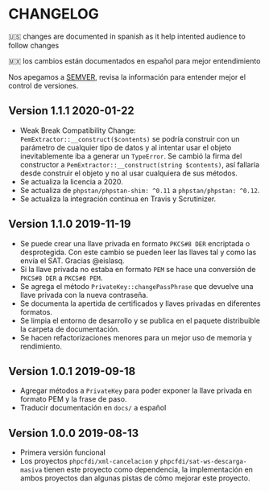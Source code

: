 # CHANGELOG

:us: changes are documented in spanish as it help intented audience to follow changes

:mexico: los cambios están documentados en español para mejor entendimiento

Nos apegamos a [SEMVER](SEMVER.md), revisa la información para entender mejor el control de versiones.

## Version 1.1.1 2020-01-22

- Weak Break Compatibility Change: `PemExtractor::__construct($contents)` se podría construir con un parámetro de
  cualquier tipo de datos y al intentar usar el objeto inevitablemente iba a generar un `TypeError`. Se cambió la
  firma del constructor a `PemExtractor::__construct(string $contents)`, así fallaría desde construir el objeto y
  no al usar cualquiera de sus métodos.
- Se actualiza la licencia a 2020.
- Se actualiza de `phpstan/phpstan-shim: ^0.11` a `phpstan/phpstan: ^0.12`.
- Se actualiza la integración continua en Travis y Scrutinizer.

## Version 1.1.0 2019-11-19

- Se puede crear una llave privada en formato `PKCS#8 DER` encriptada o desprotegida.
  Con este cambio se pueden leer las llaves tal y como las envía el SAT. Gracias @eislasq.
- Si la llave privada no estaba en formato `PEM` se hace una conversión de `PKCS#8 DER` a `PKCS#8 PEM`.
- Se agrega el método `PrivateKey::changePassPhrase` que devuelve una llave privada con la nueva contraseña.
- Se documenta la apertida de certificados y llaves privadas en diferentes formatos.
- Se limpia el entorno de desarrollo y se publica en el paquete distribuible la carpeta de documentación.
- Se hacen refactorizaciones menores para un mejor uso de memoria y rendimiento.

## Version 1.0.1 2019-09-18

- Agregar métodos a `PrivateKey` para poder exponer la llave privada en formato PEM y la frase de paso.
- Traducir documentación en `docs/` a español

## Version 1.0.0 2019-08-13

- Primera versión funcional
- Los proyectos `phpcfdi/xml-cancelacion` y `phpcfdi/sat-ws-descarga-masiva` tienen este proyecto como dependencia,
  la implementación en ambos proyectos dan algunas pistas de cómo mejorar este proyecto.
